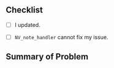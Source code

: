## Checklist

<!-- Update to the latest version of this plugin *first*. -->

- [ ] I updated.

<!-- If your issue is about changing how notes are handled once selected, search for `NV_note_handler` in `README.md`-->

- [ ] `NV_note_handler` cannot fix my issue.

## Summary of Problem


